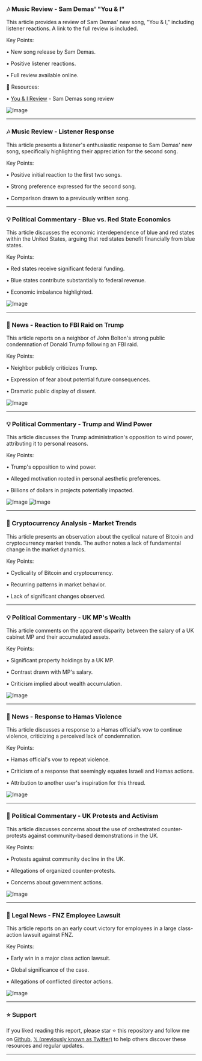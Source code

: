 ### 🎶 Music Review - Sam Demas' "You & I"

This article provides a review of Sam Demas' new song, "You & I,"  including listener reactions.  A link to the full review is included.

Key Points:

• New song release by Sam Demas.


• Positive listener reactions.


• Full review available online.



🔗 Resources:

• [You & I Review](https://klefnotes.com/blogs/music-reviews/posts/7623011/you-i-sam-demas-anthem-of-connection…) - Sam Demas song review

![Image](https://pbs.twimg.com/media/Gy_hF8WWwAAsQz1?format=png&name=small)


---
### 🎶 Music Review - Listener Response

This article presents a listener's enthusiastic response to Sam Demas' new song, specifically highlighting their appreciation for the second song.


Key Points:

• Positive initial reaction to the first two songs.


• Strong preference expressed for the second song.


• Comparison drawn to a previously written song.



---
### 💡 Political Commentary - Blue vs. Red State Economics

This article discusses the economic interdependence of blue and red states within the United States, arguing that red states benefit financially from blue states.


Key Points:

• Red states receive significant federal funding.


• Blue states contribute substantially to federal revenue.


• Economic imbalance highlighted.


![Image](https://pbs.twimg.com/media/GzCviGDWkAA0hFU?format=jpg&name=small)

---
### 📰 News - Reaction to FBI Raid on Trump

This article reports on a neighbor of John Bolton's strong public condemnation of Donald Trump following an FBI raid.

Key Points:

• Neighbor publicly criticizes Trump.


• Expression of fear about potential future consequences.


• Dramatic public display of dissent.



![Image](https://pbs.twimg.com/amplify_video_thumb/1958925053963239424/img/VpJ4dwjOcr8SGMX1.jpg)

---
### 💡 Political Commentary - Trump and Wind Power

This article discusses the Trump administration's opposition to wind power, attributing it to personal reasons.


Key Points:

• Trump's opposition to wind power.


• Alleged motivation rooted in personal aesthetic preferences.


• Billions of dollars in projects potentially impacted.



![Image](https://pbs.twimg.com/media/Gy_12jfW8AAbLZu?format=jpg&name=small)
![Image](https://pbs.twimg.com/media/Gy_12kgWwAAVeE3?format=jpg&name=small)

---
### 🤖 Cryptocurrency Analysis - Market Trends

This article presents an observation about the cyclical nature of Bitcoin and cryptocurrency market trends.  The author notes a lack of fundamental change in the market dynamics.

Key Points:

• Cyclicality of Bitcoin and cryptocurrency.


• Recurring patterns in market behavior.


• Lack of significant changes observed.



---
### 💡 Political Commentary - UK MP's Wealth

This article comments on the apparent disparity between the salary of a UK cabinet MP and their accumulated assets.


Key Points:

• Significant property holdings by a UK MP.


• Contrast drawn with MP's salary.


• Criticism implied about wealth accumulation.



![Image](https://pbs.twimg.com/media/GzEa2eSWEAEVQJj?format=jpg&name=small)

---
### 📰 News - Response to Hamas Violence

This article discusses a response to a Hamas official's vow to continue violence, criticizing a perceived lack of condemnation.


Key Points:

• Hamas official's vow to repeat violence.


• Criticism of a response that seemingly equates Israeli and Hamas actions.


•  Attribution to another user's inspiration for this thread.



![Image](https://pbs.twimg.com/media/GzEMt0-WEAAWiGJ?format=jpg&name=small)

---
### 📰 Political Commentary - UK Protests and Activism

This article discusses concerns about the use of orchestrated counter-protests against community-based demonstrations in the UK.

Key Points:

• Protests against community decline in the UK.


• Allegations of organized counter-protests.


• Concerns about government actions.



![Image](https://pbs.twimg.com/media/GzDJpoGXsAI4v8A?format=jpg&name=small)

---
### 📰 Legal News - FNZ Employee Lawsuit

This article reports on an early court victory for employees in a large class-action lawsuit against FNZ.

Key Points:

• Early win in a major class action lawsuit.


• Global significance of the case.


• Allegations of conflicted director actions.



![Image](https://pbs.twimg.com/media/GzD9j3dagAAZPgl?format=jpg&name=small)


---

### ⭐️ Support

If you liked reading this report, please star ⭐️ this repository and follow me on [Github](https://github.com/Drix10), [𝕏 (previously known as Twitter)](https://x.com/DRIX_10_) to help others discover these resources and regular updates.

---